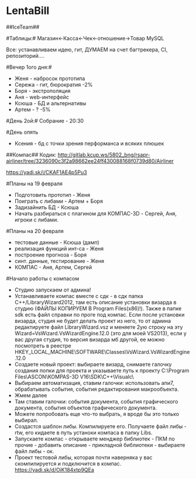 # LentaBill

##IceTeam##

#Таблицы:#
Магазин<-Касса<-Чек<-отношение->Товар
MySQL

Все: устанавливаем идею, гит, ДУМАЕМ на счет багтрекера, CI, репозиторий….

#Вечер 1ого дня:#
- Женя - набросок прототипа
- Сережа - гит, бюрократия -2%
- Боря - экстрополяция
- Аня - web-интерфейс
- Ксюша - БД и альтернативы
- Артем - ? -5%

#День 2ой:#
Собрание - 20:30

#День опять

- Ксения - бд с точки зрения перформанса и всяких плюшек

##Компас##
Кодик:
http://gitlab.kcup.ws/5802_bng/rsapr-airliner/tree/3236090c3f2a98662ee24ff430088168f0739d80/Airliner

https://yadi.sk/i/CKAF1AE4p5Pu3

#Планы на 19 февраля
- Подготовить прототип - Женя
- Поиграть с либами - Артем + Боря
- Задизайнить БД - Ксюша
- Начать разбираться с плагином для КОМПАС-3D - Сергей, Аня, игроки с либами.

#Планы на 20 февраля
- тестовые данные - Ксюша (дамп)
- реализация функций инт-са - Женя
- построение прогноза - Боря
- синт. данные, тестирование - Женя
- КОМПАС - Аня, Артем, Сергей

#Начало работы с компасом
- Студию запускаем от админа!
- Устанавливаете компас вместе с сдк  - в сдк папка С++/LibraryWizard2012, там есть описание установки визарда в студию (ФАЙЛЫ КОПИРУЕМ В Program Files(x86)!). Также в папке sdk есть файл справки по проге под компас. Если после установки визарда, студия не будет делать проект из него, то от админа редактируете файл LibraryWizard.vsz и меняете 2ую строку на эту Wizard=VsWizard.VsWizardEngine.12.0 (это для моей VS2013), если у вас другая студия, то версия визарда мб другой, ее можно посмотреть в реестре HKEY_LOCAL_MACHINE\SOFTWARE\Classes\VsWizard.VsWizardEngine.12.0
- Создаете новый проект: выбираете визард, снимаете галочку создания попки для проекта и указываете путь к проекту C:\Program Files\ASCON\KOMPAS-3D V16\SDK\C++\Visualc\
- Выбираем автоматизация, ставим галочки: использовать апи7, обрабатывать события, события редактирования макрообъекта.
- Жмем далее
- Там ставим галочки: события документа, события графического документа, события объектов графического документа.
- Можете попробовать еще что-то выбрать, я вроде бы это только выбирал.
- Создастся шаблон либы. Компилируете его. Получаете файл либы - rtw, его кидаете в путь устаноки компаса в папку Libs.
- Запускаете компас - открываете менджер библиотек - ПКМ по прочие - добавить описание - прикладной библиотеки - выбираете файл либы - ок.
- Проект тестовой либы, которая почти наверняка у вас скомпилируется и подключится в компас. https://yadi.sk/d/OiK184xtp9QEa
